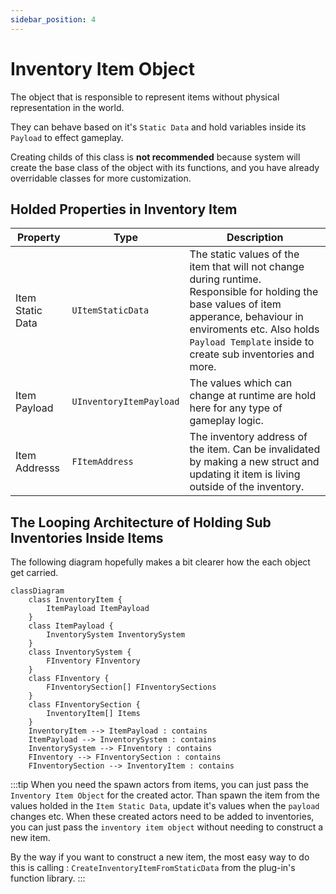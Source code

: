 ```yaml
---
sidebar_position: 4
---
```


# Inventory Item Object

The object that is responsible to represent items without physical representation in the world.

They can behave based on it's `Static Data` and hold variables inside its `Payload` to effect gameplay.

Creating childs of this class is **not recommended** because system will create the base class of the object with its functions, and you have already overridable classes for more customization.

## Holded Properties in Inventory Item

| Property | Type | Description |
| --- | --- | --- |
| Item Static Data | `UItemStaticData` | The static values of the item that will not change during runtime. Responsible for holding the base values of item apperance, behaviour in enviroments etc. Also holds `Payload Template` inside to create sub inventories and more.  |
| Item Payload |`UInventoryItemPayload` | The values which can change at runtime are hold here for any type of gameplay logic. 
| Item Addresss | `FItemAddress` | The inventory address of the item. Can be invalidated by making a new struct and updating it item is living outside of the inventory. 

## The Looping Architecture of Holding Sub Inventories Inside Items

The following diagram hopefully makes a bit clearer how the each object get carried. 

```mermaid
classDiagram
    class InventoryItem {
        ItemPayload ItemPayload
    }
    class ItemPayload {
        InventorySystem InventorySystem
    }
    class InventorySystem {
        FInventory FInventory
    }
    class FInventory {
        FInventorySection[] FInventorySections
    }
    class FInventorySection {
        InventoryItem[] Items
    }
    InventoryItem --> ItemPayload : contains
    ItemPayload --> InventorySystem : contains
    InventorySystem --> FInventory : contains
    FInventory --> FInventorySection : contains
    FInventorySection --> InventoryItem : contains
```

:::tip
When you need the spawn actors from items, you can just pass the `Inventory Item Object` for the created actor. Than spawn the item from the values holded in the `Item Static Data`, update it's values when the `payload` changes etc.
When these created actors need to be added to inventories, you can just pass the `inventory item object` without needing to construct a new item. 

By the way if you want to construct a new item, the most easy way to do this is calling : `CreateInventoryItemFromStaticData` from the plug-in's function library.
:::